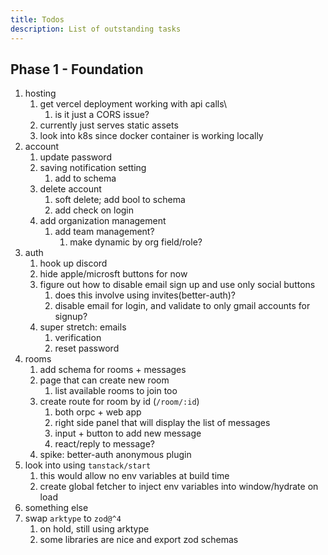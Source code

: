 ```yaml
---
title: Todos
description: List of outstanding tasks
---
```


## Phase 1 - Foundation

1. hosting
   1. get vercel deployment working with api calls\
      1. is it just a CORS issue?
   2. currently just serves static assets
   3. look into k8s since docker container is working locally
2. account
   1. update password
   2. saving notification setting
      1. add to schema
   3. delete account
      1. soft delete; add bool to schema
      2. add check on login
   4. add organization management
      1. add team management?
         1. make dynamic by org field/role?
3. auth
   1. hook up discord
   2. hide apple/microsft buttons for now
   3. figure out how to disable email sign up and use only social buttons
      1. does this involve using invites(better-auth)?
      2. disable email for login, and validate to only gmail accounts for signup?
   4. super stretch: emails
      1. verification
      2. reset password
4. rooms
   1. add schema for rooms + messages
   2. page that can create new room
      1. list available rooms to join too
   3. create route for room by id (`/room/:id`)
      1. both orpc + web app
      2. right side panel that will display the list of messages
      3. input + button to add new message
      4. react/reply to message?
   4. spike: better-auth anonymous plugin
5. look into using `tanstack/start`
   1. this would allow no env variables at build time
   2. create global fetcher to inject env variables into window/hydrate on load
6. something else
7. swap `arktype` to `zod@^4`
   1. on hold, still using arktype
   2. some libraries are nice and export zod schemas
   

